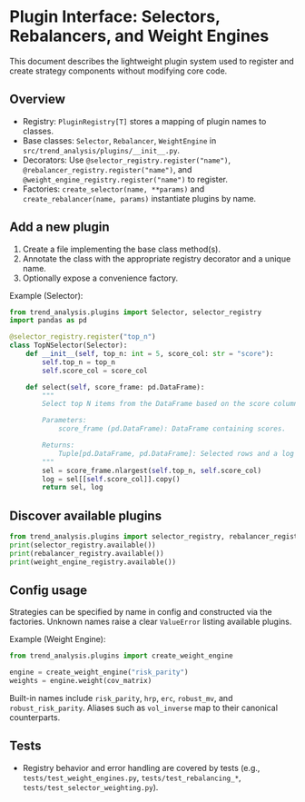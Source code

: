 # Plugin Interface: Selectors, Rebalancers, and Weight Engines

This document describes the lightweight plugin system used to register and create strategy components without modifying core code.

## Overview
- Registry: `PluginRegistry[T]` stores a mapping of plugin names to classes.
- Base classes: `Selector`, `Rebalancer`, `WeightEngine` in `src/trend_analysis/plugins/__init__.py`.
- Decorators: Use `@selector_registry.register("name")`, `@rebalancer_registry.register("name")`, and `@weight_engine_registry.register("name")` to register.
- Factories: `create_selector(name, **params)` and `create_rebalancer(name, params)` instantiate plugins by name.

## Add a new plugin
1. Create a file implementing the base class method(s).
2. Annotate the class with the appropriate registry decorator and a unique name.
3. Optionally expose a convenience factory.

Example (Selector):
```python
from trend_analysis.plugins import Selector, selector_registry
import pandas as pd

@selector_registry.register("top_n")
class TopNSelector(Selector):
    def __init__(self, top_n: int = 5, score_col: str = "score"):
        self.top_n = top_n
        self.score_col = score_col

    def select(self, score_frame: pd.DataFrame):
        """
        Select top N items from the DataFrame based on the score column.

        Parameters:
            score_frame (pd.DataFrame): DataFrame containing scores.

        Returns:
            Tuple[pd.DataFrame, pd.DataFrame]: Selected rows and a log DataFrame with score column.
        """
        sel = score_frame.nlargest(self.top_n, self.score_col)
        log = sel[[self.score_col]].copy()
        return sel, log
```

## Discover available plugins
```python
from trend_analysis.plugins import selector_registry, rebalancer_registry, weight_engine_registry
print(selector_registry.available())
print(rebalancer_registry.available())
print(weight_engine_registry.available())
```

## Config usage
Strategies can be specified by name in config and constructed via the factories. Unknown names raise a clear `ValueError` listing available plugins.

Example (Weight Engine):

```python
from trend_analysis.plugins import create_weight_engine

engine = create_weight_engine("risk_parity")
weights = engine.weight(cov_matrix)
```

Built-in names include `risk_parity`, `hrp`, `erc`, `robust_mv`, and `robust_risk_parity`. Aliases such as `vol_inverse` map to their canonical counterparts.

## Tests
- Registry behavior and error handling are covered by tests (e.g., `tests/test_weight_engines.py`, `tests/test_rebalancing_*`, `tests/test_selector_weighting.py`).
